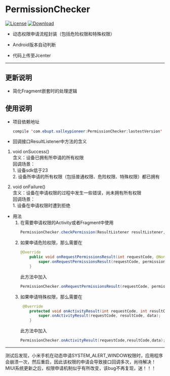 # PermissionChecker

[![License](https://img.shields.io/badge/license-Apache%202-green.svg)](https://www.apache.org/licenses/LICENSE-2.0)
[ ![Download](https://api.bintray.com/packages/valleypioneer/maven/PermissionChecker/images/download.svg) ](https://bintray.com/valleypioneer/maven/PermissionChecker/_latestVersion)


* 动态权限申请流程封装（包括危险权限和特殊权限）

* Android版本自动判断

* 代码上传至Jcenter

---

## 更新说明
* 简化Fragment嵌套时的处理逻辑

## 使用说明

* 项目依赖地址
    ```java
    compile 'com.ebupt.valleypioneer:PermissionChecker:lastestVersion'
    ```

* 回调接口ResultListener中方法的含义
1. void onSuccess()<br>
    含义：设备已拥有所申请的所有权限<br>
    回调场景：<br>
        1. 设备sdk低于23<br>
        2. 设备所申请的所有权限（包括普通权限、危险权限、特殊权限）都已拥有

2. void onFailure()<br>
    含义：设备在申请权限的过程中发生一些错误，尚未拥有所有权限<br>
    回调场景：<br>
        1. 设备在申请权限时遭到拒绝

* 用法
    1. 在需要申请权限的Activity或者Fragment中使用
        ```java
        PermissionChecker.checkPermission(ResultListener resultListener,String... permissions)
        ```
    2. 如果申请危险权限，那么需要在
        ```java
        @Override
            public void onRequestPermissionsResult(int requestCode, @NonNull String[] permissions, @NonNull int[] grantResults) {
                super.onRequestPermissionsResult(requestCode, permissions, grantResults);
            }
        ```
        此方法中加入
        ```java
        PermissionChecker.onRequestPermissionsResult(requestCode, permissions, grantResults);
        ```
    3. 如果申请特殊权限，那么需要在
        ```java
         @Override
            protected void onActivityResult(int requestCode, int resultCode, Intent data) {
                super.onActivityResult(requestCode, resultCode, data);
            }
        ```
        此方法中加入
        ```java
        PermissionChecker.onActivityResult(requestCode,resultCode,data);
        ```
---

测试后发现，小米手机在动态申请SYSTEM_ALERT_WINDOW权限时，应用程序会崩溃一次，然后重启，因此该权限的申请会导致接口回调多次，尚待解决！<br>
MIUI系统更新之后，权限申请机制似乎有所改变，该bug不再复现，迷！！！
